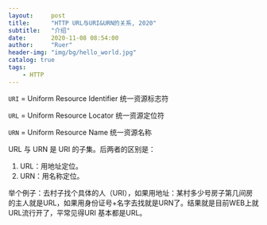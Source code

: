 ```yaml
---
layout:     post
title:      "HTTP URL与URI&URN的关系, 2020"
subtitle:   "介绍"
date:       2020-11-08 08:54:00
author:     "Ruer"
header-img: "img/bg/hello_world.jpg"
catalog: true
tags:
    - HTTP
---
```


`URI` = Uniform Resource Identifier 统一资源标志符

`URL` = Uniform Resource Locator 统一资源定位符

`URN` = Uniform Resource Name 统一资源名称

URL 与 URN 是 URI 的子集。后两者的区别是：

1. URL：用地址定位。
2. URN：用名称定位。

举个例子：去村子找个具体的人（URI），如果用地址：某村多少号房子第几间房的主人就是URL，如果用身份证号+名字去找就是URN了。结果就是目前WEB上就URL流行开了，平常见得URI 基本都是URL。